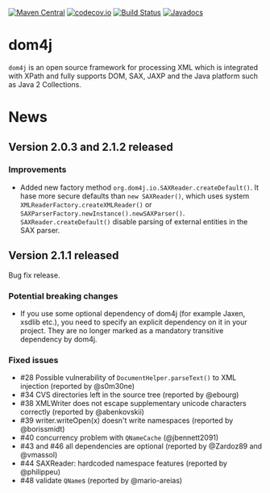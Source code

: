 [![Maven Central](https://maven-badges.herokuapp.com/maven-central/org.dom4j/dom4j/badge.svg)](https://maven-badges.herokuapp.com/maven-central/org.dom4j/dom4j)
[![codecov.io](https://codecov.io/github/dom4j/dom4j/coverage.svg?branch=master)](https://codecov.io/github/dom4j/dom4j?branch=master)
[![Build Status](https://travis-ci.org/dom4j/dom4j.svg?branch=master)](https://travis-ci.org/dom4j/dom4j)
[![Javadocs](https://javadoc.io/badge/org.dom4j/dom4j.svg)](https://javadoc.io/doc/org.dom4j/dom4j)

# dom4j

`dom4j` is an open source framework for processing XML which is integrated with XPath and fully supports DOM, SAX, JAXP and the Java platform such as Java 2 Collections.

# News

## Version 2.0.3 and 2.1.2 released

### Improvements
* Added new factory method `org.dom4j.io.SAXReader.createDefault()`. It hase more secure defaults than `new SAXReader()`, which uses system
 `XMLReaderFactory.createXMLReader()` or `SAXParserFactory.newInstance().newSAXParser()`. `SAXReader.createDefault()` disable parsing of external entities
  in the SAX parser.

## Version 2.1.1 released
Bug fix release.

### Potential breaking changes
* If you use some optional dependency of dom4j (for example Jaxen, xsdlib etc.), you need to specify an explicit dependency on it in your project. They are no longer marked as a mandatory transitive dependency by dom4j.

### Fixed issues
* #28 Possible vulnerability of `DocumentHelper.parseText()` to XML injection (reported by @s0m30ne)
* #34 CVS directories left in the source tree (reported by @ebourg)
* #38 XMLWriter does not escape supplementary unicode characters correctly (reported by @abenkovskii)
* #39 writer.writeOpen(x) doesn't write namespaces (reported by @borissmidt)
* #40 concurrency problem with `QNameCache`  (@jbennett2091)
* #43 and #46 all dependencies are optional (reported by @Zardoz89 and @vmassol)
* #44 SAXReader: hardcoded namespace features (reported by @philippeu)
* #48 validate `QName`s (reported by @mario-areias)
